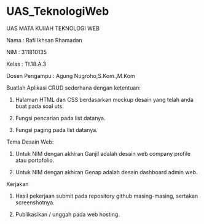 # UAS_TeknologiWeb

UAS MATA KUlIAH TEKNOLOGI WEB

Nama  : Rafi Ikhsan Rhamadan 

NIM   : 311810135

Kelas : TI.18.A.3

Dosen Pengampu  : Agung Nugroho,S.Kom.,M.Kom

Buatlah Aplikasi CRUD sederhana dengan ketentuan:

1. Halaman HTML dan CSS berdasarkan mockup desain yang telah anda buat pada soal uts.

2. Fungsi pencarian pada list datanya.

3. Fungsi paging pada list datanya.

Tema Desain Web:

1. Untuk NIM dengan akhiran Ganjil adalah desain web company profile atau portofolio.

2. Untuk NIM dengan akhiran Genap adalah desain dashboard admin web.

Kerjakan

1. Hasil pekerjaan submit pada repository github masing-masing, sertakan screenshotnya.

2. Publikasikan / unggah pada web hosting.
